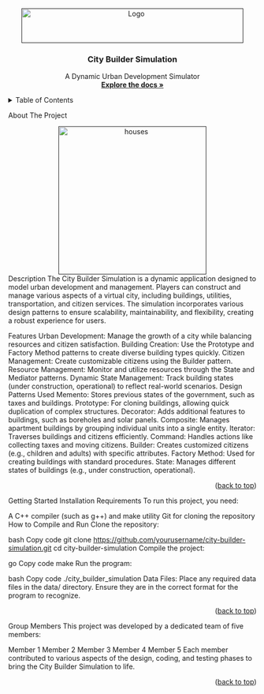 <a id="readme-top"></a>

<!-- PROJECT LOGO --> <br /> <div align="center"> <a href=""> <img src="img/city_logo.png" alt="Logo" width="450" height="70"> </a> <h3 align="center">City Builder Simulation</h3> <p align="center"> A Dynamic Urban Development Simulator <br /> <a href="https://your-docs-link.com"><strong>Explore the docs »</strong></a> </p> </div> <!-- TABLE OF CONTENTS --> <details> <summary>Table of Contents</summary> <ol> <li> <a href="#about-the-project">About The Project</a> <ul> <li><a href="#description">Description</a></li> <li><a href="#features">Features</a></li> <li><a href="#design-patterns-used">Design Patterns Used</a></li> </ul> </li> <li> <a href="#getting-started">Getting Started</a> <ul> <li><a href="#installation-requirements">Installation Requirements</a></li> <li><a href="#compilation-and-running">How to Compile and Run</a></li> </ul> </li> <li><a href="#group-members">Group Members</a></li> </ol> </details> <!-- ABOUT THE PROJECT -->
About The Project
<div align="center"> <a href=""><img src="img/houses.jpg" alt="houses" width="300" height="300"> </a> </div>
Description
The City Builder Simulation is a dynamic application designed to model urban development and management. Players can construct and manage various aspects of a virtual city, including buildings, utilities, transportation, and citizen services. The simulation incorporates various design patterns to ensure scalability, maintainability, and flexibility, creating a robust experience for users.

Features
Urban Development: Manage the growth of a city while balancing resources and citizen satisfaction.
Building Creation: Use the Prototype and Factory Method patterns to create diverse building types quickly.
Citizen Management: Create customizable citizens using the Builder pattern.
Resource Management: Monitor and utilize resources through the State and Mediator patterns.
Dynamic State Management: Track building states (under construction, operational) to reflect real-world scenarios.
Design Patterns Used
Memento: Stores previous states of the government, such as taxes and buildings.
Prototype: For cloning buildings, allowing quick duplication of complex structures.
Decorator: Adds additional features to buildings, such as boreholes and solar panels.
Composite: Manages apartment buildings by grouping individual units into a single entity.
Iterator: Traverses buildings and citizens efficiently.
Command: Handles actions like collecting taxes and moving citizens.
Builder: Creates customized citizens (e.g., children and adults) with specific attributes.
Factory Method: Used for creating buildings with standard procedures.
State: Manages different states of buildings (e.g., under construction, operational).
<p align="right">(<a href="#readme-top">back to top</a>)</p> <!-- GETTING STARTED -->
Getting Started
Installation Requirements
To run this project, you need:

A C++ compiler (such as g++) and make utility
Git for cloning the repository
How to Compile and Run
Clone the repository:

bash
Copy code
git clone https://github.com/yourusername/city-builder-simulation.git
cd city-builder-simulation
Compile the project:

go
Copy code
make
Run the program:

bash
Copy code
./city_builder_simulation
Data Files: Place any required data files in the data/ directory. Ensure they are in the correct format for the program to recognize.

<p align="right">(<a href="#readme-top">back to top</a>)</p> <!-- GROUP MEMBERS -->
Group Members
This project was developed by a dedicated team of five members:

Member 1
Member 2
Member 3
Member 4
Member 5
Each member contributed to various aspects of the design, coding, and testing phases to bring the City Builder Simulation to life.

<p align="right">(<a href="#readme-top">back to top</a>)</p>
